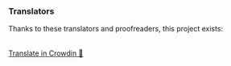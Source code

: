 ### Translators

Thanks to these translators and proofreaders, this project exists:

<!-- CROWDIN-CONTRIBUTORS-START -->
<table>
  <tbody>
  
  </tbody>
</table><a href="https://crowdin.com/project/driftly" target="_blank">Translate in Crowdin 🚀</a>
<!-- CROWDIN-CONTRIBUTORS-END -->
